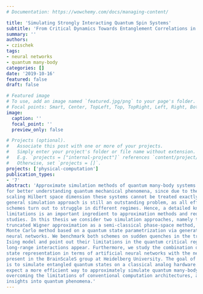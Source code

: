 ```yaml
---
# Documentation: https://wowchemy.com/docs/managing-content/

title: 'Simulating Strongly Interacting Quantum Spin Systems'
subtitle: 'From Critical Dynamics Towards Entanglement Correlations in a Classical Artificial Neural Network'
summary: ''
authors:
- czischek
tags:
- neural networks
- quantum many-body
categories: []
date: '2019-10-16'
featured: false
draft: false

# Featured image
# To use, add an image named `featured.jpg/png` to your page's folder.
# Focal points: Smart, Center, TopLeft, Top, TopRight, Left, Right, BottomLeft, Bottom, BottomRight.
image:
  caption: ''
  focal_point: ''
  preview_only: false

# Projects (optional).
#   Associate this post with one or more of your projects.
#   Simply enter your project's folder or file name without extension.
#   E.g. `projects = ["internal-project"]` references `content/project/deep-learning/index.md`.
#   Otherwise, set `projects = []`.
projects: ['physical-computation']
publication_types:
- '7'
abstract: 'Approximate simulation methods of quantum many-body systems play an important role
for better understanding quantum mechanical phenomena, since due to the exponentially
scaling Hilbert space dimension these systems cannot be treated exactly. However, a
general simulation approach is still an outstanding problem, as all efficient approximation
schemes turn out to struggle in different regimes. Hence, a detailed knowledge about the
limitations is an important ingredient to approximation methods and requires further
studies. In this thesis we consider two simulation approaches, namely the discrete
truncated Wigner approximation as a semi-classical phase-space method, and a quantum
Monte Carlo method based on a quantum state parametrization via generative artificial
neural networks. We benchmark both schemes on sudden quenches in the transverse-field
Ising model and point out their limitations in the quantum critical regime, where strong
long-range interactions appear. Furthermore, we study the combination of the quantum
state representation in terms of artificial neural networks with the neuromorphic chips
present in the BrainScaleS group at Heidelberg University. The goal of this combination
is to simulate entangled quantum states on a classical analog hardware. We then
expect a more efficient way to approximately simulate quantum many-body systems by
overcoming the limitations of conventional computation architectures, as well as further
insights into quantum phenomena.'
---
```

